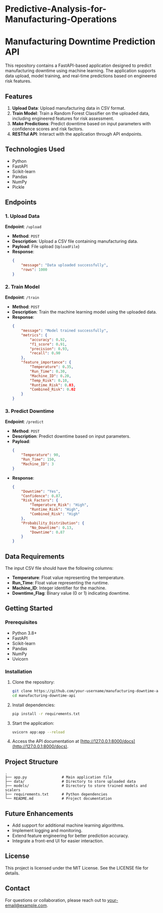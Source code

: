 # Predictive-Analysis-for-Manufacturing-Operations
# Manufacturing Downtime Prediction API

This repository contains a FastAPI-based application designed to predict manufacturing downtime using machine learning. The application supports data upload, model training, and real-time predictions based on engineered risk features.

## Features

1. **Upload Data**: Upload manufacturing data in CSV format.
2. **Train Model**: Train a Random Forest Classifier on the uploaded data, including engineered features for risk assessment.
3. **Make Predictions**: Predict downtime based on input parameters with confidence scores and risk factors.
4. **RESTful API**: Interact with the application through API endpoints.

## Technologies Used

- Python
- FastAPI
- Scikit-learn
- Pandas
- NumPy
- Pickle

## Endpoints

### 1. Upload Data
**Endpoint**: `/upload`
- **Method**: `POST`
- **Description**: Upload a CSV file containing manufacturing data.
- **Payload**: File upload (`UploadFile`)
- **Response**:
  ```json
  {
      "message": "Data uploaded successfully",
      "rows": 1000
  }
  ```

### 2. Train Model
**Endpoint**: `/train`
- **Method**: `POST`
- **Description**: Train the machine learning model using the uploaded data.
- **Response**:
  ```json
  {
      "message": "Model trained successfully",
      "metrics": {
          "accuracy": 0.92,
          "f1_score": 0.91,
          "precision": 0.93,
          "recall": 0.90
      },
      "feature_importance": {
          "Temperature": 0.35,
          "Run_Time": 0.30,
          "Machine_ID": 0.20,
          "Temp_Risk": 0.10,
          "Runtime_Risk": 0.03,
          "Combined_Risk": 0.02
      }
  }
  ```

### 3. Predict Downtime
**Endpoint**: `/predict`
- **Method**: `POST`
- **Description**: Predict downtime based on input parameters.
- **Payload**:
  ```json
  {
      "Temperature": 90,
      "Run_Time": 150,
      "Machine_ID": 3
  }
  ```
- **Response**:
  ```json
  {
      "Downtime": "Yes",
      "Confidence": 0.87,
      "Risk_Factors": {
          "Temperature_Risk": "High",
          "Runtime_Risk": "High",
          "Combined_Risk": "High"
      },
      "Probability_Distribution": {
          "No_Downtime": 0.13,
          "Downtime": 0.87
      }
  }
  ```

## Data Requirements

The input CSV file should have the following columns:
- **Temperature**: Float value representing the temperature.
- **Run_Time**: Float value representing the runtime.
- **Machine_ID**: Integer identifier for the machine.
- **Downtime_Flag**: Binary value (0 or 1) indicating downtime.

## Getting Started

### Prerequisites
- Python 3.8+
- FastAPI
- Scikit-learn
- Pandas
- NumPy
- Uvicorn

### Installation
1. Clone the repository:
   ```bash
   git clone https://github.com/your-username/manufacturing-downtime-api.git
   cd manufacturing-downtime-api
   ```

2. Install dependencies:
   ```bash
   pip install -r requirements.txt
   ```

3. Start the application:
   ```bash
   uvicorn app:app --reload
   ```

4. Access the API documentation at [http://127.0.0.1:8000/docs](http://127.0.0.1:8000/docs).

## Project Structure

```
.
├── app.py                # Main application file
├── data/                 # Directory to store uploaded data
├── models/               # Directory to store trained models and scalers
├── requirements.txt      # Python dependencies
└── README.md             # Project documentation
```

## Future Enhancements

- Add support for additional machine learning algorithms.
- Implement logging and monitoring.
- Extend feature engineering for better prediction accuracy.
- Integrate a front-end UI for easier interaction.

## License

This project is licensed under the MIT License. See the LICENSE file for details.

## Contact

For questions or collaboration, please reach out to [your-email@example.com](mailto:your-email@example.com).

